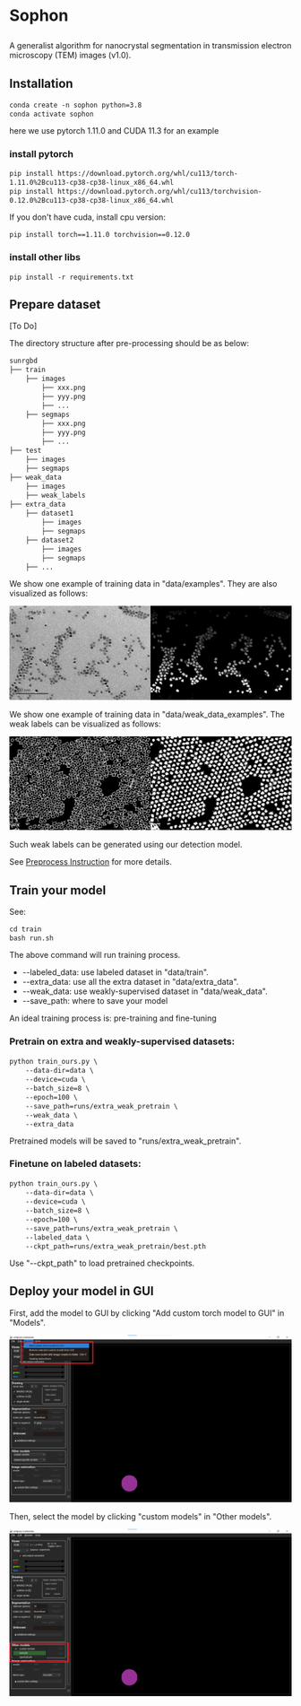 # <p>  <b>Sophon </b> </p>

A generalist algorithm for nanocrystal segmentation in transmission electron microscopy (TEM) images (v1.0).

## Installation
```
conda create -n sophon python=3.8
conda activate sophon
```

here we use pytorch 1.11.0 and CUDA 11.3 for an example 

### install pytorch
```
pip install https://download.pytorch.org/whl/cu113/torch-1.11.0%2Bcu113-cp38-cp38-linux_x86_64.whl
pip install https://download.pytorch.org/whl/cu113/torchvision-0.12.0%2Bcu113-cp38-cp38-linux_x86_64.whl
```

If you don't have cuda, install cpu version:

```
pip install torch==1.11.0 torchvision==0.12.0
```

### install other libs
```
pip install -r requirements.txt
```

## Prepare dataset

[To Do]

The directory structure after pre-processing should be as below:

```
sunrgbd
├── train
    ├── images
        ├── xxx.png
        ├── yyy.png
        ├── ...
    ├── segmaps
        ├── xxx.png
        ├── yyy.png
        ├── ...
├── test
    ├── images
    ├── segmaps
├── weak_data
    ├── images
    ├── weak_labels
├── extra_data
    ├── dataset1
        ├── images
        ├── segmaps
    ├── dataset2
        ├── images
        ├── segmaps
    ├── ...
```

We show one example of training data in "data/examples". They are also visualized as follows:

![Training data](../data/examples/visualization/1-0001_16.png)

We show one example of training data in "data/weak_data_examples". The weak labels can be visualized as follows:

![Weakly training label](../data/weak_data_examples/weak_labels/1-0001.png)

Such weak labels can be generated using our detection model. 

See [Preprocess Instruction](../preprocess/README.md) for more details.

## Train your model

See:

```
cd train
bash run.sh
```

The above command will run training process.

- --labeled_data: use labeled dataset in "data/train".
- --extra_data: use all the extra dataset in "data/extra_data".
- --weak_data: use weakly-supervised dataset in "data/weak_data".
- --save_path: where to save your model

An ideal training process is: pre-training and fine-tuning

### Pretrain on extra and weakly-supervised datasets:

```
python train_ours.py \
    --data-dir=data \
    --device=cuda \
    --batch_size=8 \
    --epoch=100 \
    --save_path=runs/extra_weak_pretrain \
    --weak_data \
    --extra_data
```

Pretrained models will be saved to "runs/extra_weak_pretrain".

### Finetune on labeled datasets:

```
python train_ours.py \
    --data-dir=data \
    --device=cuda \
    --batch_size=8 \
    --epoch=100 \
    --save_path=runs/extra_weak_pretrain \
    --labeled_data \
    --ckpt_path=runs/extra_weak_pretrain/best.pth
```

Use "--ckpt_path" to load pretrained checkpoints.

## Deploy your model in GUI

First, add the model to GUI by clicking "Add custom torch model to GUI" in "Models".

![load custom model to GUI](../assets/load_model.png)

Then, select the model by clicking "custom models" in "Other models".

![load custom model to GUI](../assets/load_model2.png)